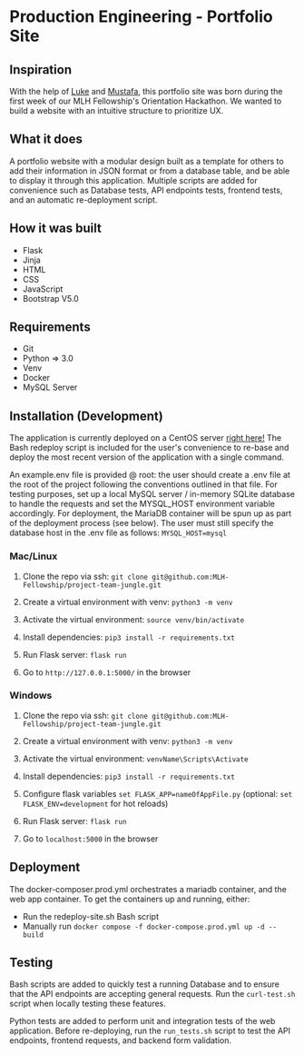 # Production Engineering - Portfolio Site

## Inspiration
With the help of [Luke](https://github.com/lukecheseldine) and [Mustafa](https://github.com/Mustaballer), this portfolio site was born during the first week of our MLH Fellowship's Orientation Hackathon. We wanted to build a website with an intuitive structure to prioritize UX. 

## What it does
A portfolio website with a modular design built as a template for others to add their information in JSON format or from a database table, and be able to display it through this application. Multiple scripts are added for convenience such as Database tests, API endpoints tests, frontend tests, and an automatic re-deployment script.

## How it was built
- Flask
- Jinja
- HTML
- CSS
- JavaScript
- Bootstrap V5.0

## Requirements
- Git
- Python => 3.0
- Venv
- Docker
- MySQL Server

## Installation (Development)
The application is currently deployed on a CentOS server [right here!](http://samthibault.live) The Bash redeploy script is included for the user's convenience to re-base and deploy the most recent version of the application with a single command.

An example.env file is provided @ root: the user should create a .env file at the root of the project following the conventions outlined in that file.
For testing purposes, set up a local MySQL server / in-memory SQLite database to handle the requests and set the MYSQL_HOST environment variable accordingly.
For deployment, the MariaDB container will be spun up as part of the deployment process (see below). The user must still specify the database host in the .env file as follows: `MYSQL_HOST=mysql`

### Mac/Linux
1. Clone the repo via ssh: `git clone git@github.com:MLH-Fellowship/project-team-jungle.git`

2. Create a virtual environment with venv: `python3 -m venv`

3. Activate the virtual environment: `source venv/bin/activate`

4. Install dependencies: `pip3 install -r requirements.txt`

5. Run Flask server: `flask run`

6. Go to `http://127.0.0.1:5000/` in the browser

### Windows
1. Clone the repo via ssh: `git clone git@github.com:MLH-Fellowship/project-team-jungle.git`

2. Create a virtual environment with venv: `python3 -m venv`

3. Activate the virtual environment: `venvName\Scripts\Activate`

4. Install dependencies: `pip3 install -r requirements.txt`

5. Configure flask variables `set FLASK_APP=nameOfAppFile.py` (optional: `set FLASK_ENV=development` for hot reloads)

6. Run Flask server: `flask run`

7. Go to `localhost:5000` in the browser

## Deployment
The docker-composer.prod.yml orchestrates a mariadb container, and the web app container. To get the containers up and running, either:
- Run the redeploy-site.sh Bash script
- Manually run `docker compose -f docker-compose.prod.yml up -d --build`

## Testing
Bash scripts are added to quickly test a running Database and to ensure that the API endpoints are accepting general requests. Run the `curl-test.sh` script when locally testing these features.

Python tests are added to perform unit and integration tests of the web application. Before re-deploying, run the `run_tests.sh` script to test the API endpoints, frontend requests, and backend form validation.

